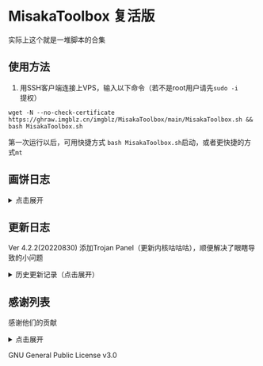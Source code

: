 # MisakaToolbox 复活版

实际上这个就是一堆脚本的合集

## 使用方法
1. 用SSH客户端连接上VPS，输入以下命令（若不是root用户请先`sudo -i`提权）
```shell
wget -N --no-check-certificate https://ghraw.imgblz.cn/imgblz/MisakaToolbox/main/MisakaToolbox.sh && bash MisakaToolbox.sh
```

第一次运行以后，可用快捷方式 `bash MisakaToolbox.sh`启动，或者更快捷的方式`mt`

## 画饼日志

<details>
    <summary>点击展开</summary>

20220823 计划增加更新https://www.kernel.org 的内核以及https://xanmod.org 的内核（最近开学事情有点多，没时间QWQ）

20220813 发现大佬已经支持warp-go了，直接用

20220801 好消息有人滥用！准备换成gh-proxy限制下

20220730 ~~好消息，服务器被打了...~~  已恢复

</details>


## 更新日志

Ver 4.2.2(20220830) 添加Trojan Panel（更新内核咕咕咕），顺便解决了眼瞎导致的小问题

<details>
    <summary>历史更新记录（点击展开）</summary>

Ver 4.2.2(20220830) 添加Trojan Panel（更新内核咕咕咕），顺便解决了眼瞎导致的小问题
    
Ver 4.2.1(20220813) 添加warp-go（fscarmen的一键脚本）
    
Ver 4.2.0(20220731) 添加快捷启动方式
    
Ver 4.1.1(20220730) 优化dd服务器的部分
    
Ver 4.1.0(20220727-3) 更换为自建CDN
    
Ver 4.0.2(20220727) 退回4.0.0,准备自建CDN
    
Ver 4.0.1(20220725) 发现7ed的ipv6有时候抽风了，改成了jsdelivr
    
Ver 4.0.0(20220724) 改强制更新为可选，防止有时候未缓存到节点导致重复更新
    
Ver 3.9.1(20220722) 忘了dd脚本加个中国源，要用才想起来
    
Ver 3.9(20220721) 改下逻辑，删了点没用的
    
Ver 3.8（20220718-2） 优化脚本大小
    
Ver 3.7（20220718） 添加CCAA脚本
    
Ver 3.6（20220717） 添加wireguard和mdserver两个好用的项目,引入自动更新
    
Ver 3.5（20220715） 优化脚本，防止回到主菜单需要漫长的等待检查，防止输错序号导致强制退出脚本
    
Ver 3.4（20220714） 加了一堆东东
    
Ver 3.3（20220713） 增加swap脚本
  
Ver 3.2（20220707） 迁移仓库，删除部分脚本（变成杰哥的样纸），并由这个色皮头子继续misakatools的更新
  
</details>

## 感谢列表

感谢他们的贡献
<details>
    <summary>点击展开</summary>

感谢Misaka no的开发

BBR(KVM)：https://github.com/ylx2016/Linux-NetSpeed

BBR(OpenVZ)：https://github.com/mzz2017/lkl-haproxy/

WARP脚本：https://github.com/fscarmen/warp

宝塔国际版（aapanel）：https://www.aapanel.com/

X-ui: https://github.com/vaxilu/x-ui

Aria2: https://github.com/P3TERX/aria2.sh

CyberPanel：https://cyberpanel.net/

Mack-a：https://github.com/mack-a/v2ray-agent

233boy：https://github.com/233boy/v2ray/wiki/V2Ray%E4%B8%80%E9%94%AE%E5%AE%89%E8%A3%85%E8%84%9A%E6%9C%AC

hijk：https://github.com/hijkpw/scripts

ShadowSocks: https://github.com/teddysun/shadowsocks_install/tree/master

bench.sh https://bench.sh

superbench https://github.com/oooldking/script

lemonbench https://blog.ilemonrain.com/linux/LemonBench.html

流媒体检测：https://github.com/lmc999/RegionRestrictionCheck

三网测速：https://github.com/ernisn/superspeed/

哪吒面板：https://github.com/naiba/nezha

可乐 ServerStartus-Horatu：https://github.com/cokemine/ServerStatus-Hotaru

DD系统：https://www.cxthhhhh.com/network-reinstall-system-modify

青龙面板：https://github.com/whyour/qinglong

更换系统语言：https://github.com/johnrosen1/vpstoolbox
</details>  


GNU General Public License v3.0  
